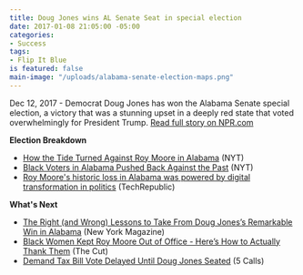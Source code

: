 ```yaml
---
title: Doug Jones wins AL Senate Seat in special election
date: 2017-01-08 21:05:00 -05:00
categories:
- Success
tags:
- Flip It Blue
is featured: false
main-image: "/uploads/alabama-senate-election-maps.png"
---
```


Dec 12, 2017 - Democrat Doug Jones has won the Alabama Senate special election, a victory that was a stunning upset in a deeply red state that voted overwhelmingly for President Trump. [Read full story on NPR.com](http://n.pr/2BYMd42)

**Election Breakdown**
* [How the Tide Turned Against Roy Moore in Alabama](http://nyti.ms/2kJGRmt) (NYT)
* [Black Voters in Alabama Pushed Back Against the Past](http://nyti.ms/2AUGRrn) (NYT)
* [Roy Moore's historic loss in Alabama was powered by digital transformation in politics](http://tek.io/2BvuUZy) (TechRepublic)

**What's Next**
* [The Right (and Wrong) Lessons to Take From Doug Jones’s Remarkable Win in Alabama](http://nym.ag/2kg2gUC) (New York Magazine)
* [Black Women Kept Roy Moore Out of Office - Here’s How to Actually Thank Them](http://bit.ly/2jTiV0l) (The Cut)
* [Demand Tax Bill Vote Delayed Until Doug Jones Seated](http://bit.ly/2AUfZH9) (5 Calls)